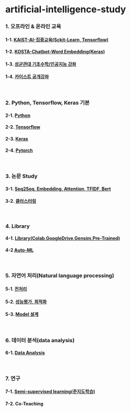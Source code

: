 # artificial-intelligence-study

### 1. 오프라인 & 온라인 교육  
#### 1-1. [KAIST-AI-집중교육(Sckit-Learn, Tensorflow)](https://github.com/jukyellow/artificial-intelligence-study/tree/master/01_KAIST-AI-%EC%A7%91%EC%A4%91%EA%B5%90%EC%9C%A1)
#### 1-2. [KOSTA-Chatbot-Word Embedding(Keras)](https://github.com/jukyellow/artificial-intelligence-study/tree/master/04_KOSTA-Chatbot-Keras)  
#### 1-3. [성균관대 기초수학/인공지능 강좌](http://matrix.skku.ac.kr/math4ai/)  
#### 1-4. [카이스트 공개강좌](https://academy.kaist.ac.kr/pages/sub/sub03_03) 

<br>

### 2. Python, Tensorflow, Keras 기본  
#### 2-1. [Python](https://github.com/jukyellow/artificial-intelligence-study/tree/master/02_%ED%8C%8C%EC%9D%B4%EC%8D%AC(Python)-%EA%B8%B0%EB%B3%B8%EB%AC%B8%EB%B2%95)
#### 2-2. [Tensorflow](https://github.com/jukyellow/artificial-intelligence-study/tree/master/03_Tensorflow_%EC%95%8C%EA%B3%A0%EB%A6%AC%EC%A6%98%EA%B5%AC%ED%98%84)
#### 2-3. [Keras](https://github.com/jukyellow/artificial-intelligence-study/tree/master/03_Keras_%EA%B8%B0%EB%B3%B8%EC%A0%95%EB%A6%AC)  
#### 2-4. [Pytorch](https://github.com/jukyellow/artificial-intelligence-study/tree/master/03_Pytorch)  

<br>

### 3. 논문 Study
#### 3-1. [Seq2Seq, Embedding, Attention, TFIDF, Bert](https://github.com/jukyellow/artificial-intelligence-study/tree/master/06_%EB%85%BC%EB%AC%B8_study)  
#### 3-2. [클러스터링](https://github.com/jukyellow/artificial-intelligence-study/tree/master/03_%ED%81%B4%EB%9F%AC%EC%8A%A4%ED%84%B0%EB%A7%81_%EC%95%8C%EA%B3%A0%EB%A6%AC%EC%A6%98)  

<br>

### 4. Library  
#### 4-1. [Library(Colab,GoogleDrive,Gensim,Pre-Trained)](https://github.com/jukyellow/artificial-intelligence-study/tree/master/05_Colab_GoogleDrive_PreTrained_Gensim_Lib)
#### 4-2 [Auto-ML](https://github.com/jukyellow/artificial-intelligence-study/tree/master/05_Colab_GoogleDrive_PreTrained_Gensim_Lib/AutoML)  

<br>

### 5. 자연어 처리(Natural language processing)
#### 5-1. [전처리](https://github.com/jukyellow/artificial-intelligence-study/tree/master/07_NLP_%EB%B6%84%EC%84%9D%2C%EC%A0%84%EC%B2%98%EB%A6%AC)  
#### 5-2. [성능평가, 최적화](https://github.com/jukyellow/artificial-intelligence-study/tree/master/08_%EC%84%B1%EB%8A%A5%EC%B5%9C%EC%A0%81%ED%99%94) 
#### 5-3. [Model 설계](https://github.com/jukyellow/artificial-intelligence-study/tree/master/09_Model)  
<br>

### 6. 데이터 분석(data analysis)  
#### 6-1. [Data Analysis](https://github.com/jukyellow/artificial-intelligence-study/tree/master/10_%EB%8D%B0%EC%9D%B4%ED%84%B0%EB%B6%84%EC%84%9D)  
<br>

### 7. 연구
#### 7-1. [Semi-supervised learning(준지도학습)](https://github.com/jukyellow/artificial-intelligence-study/tree/master/06_%EB%85%BC%EB%AC%B8_study/06_Semi-Supervised)
#### 7-2. Co-Teaching 
<br>

